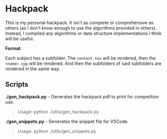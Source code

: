 # Hackpack

This is my personal hackpack. It isn't as complete or comprehensive as others (as I don't know enough to use the algorithms provided in others). Instead, I compiled any algorithms or data structure implementations I think will be useful.

**Format**:

Each subject has a subfolder. The `content.tex` will be rendered, then the `<name>.cpp` will be rendered. And then the subfolders of said subfolders are rendered in the same way.

## Scripts

**./gen_hackpack.py** - Generates the hackpack pdf to print for competition use.

> Usage: python ./utils/gen_hackpack.py

**./gen_snippets.py** - Generates the snippet file for VSCode.

> Usage: python ./utils/gen_snippets.py
